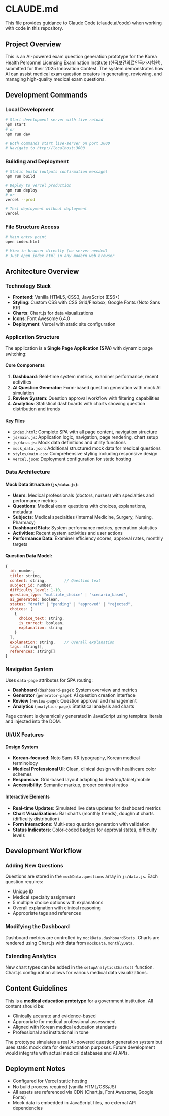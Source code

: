 # CLAUDE.md

This file provides guidance to Claude Code (claude.ai/code) when working with code in this repository.

## Project Overview

This is an AI-powered exam question generation prototype for the Korea Health Personnel Licensing Examination Institute (한국보건의료인국가시험원), submitted for their 2025 Innovation Contest. The system demonstrates how AI can assist medical exam question creators in generating, reviewing, and managing high-quality medical exam questions.

## Development Commands

### Local Development
```bash
# Start development server with live reload
npm start
# or
npm run dev

# Both commands start live-server on port 3000
# Navigate to http://localhost:3000
```

### Building and Deployment
```bash
# Static build (outputs confirmation message)
npm run build

# Deploy to Vercel production
npm run deploy
# or 
vercel --prod

# Test deployment without deployment
vercel
```

### File Structure Access
```bash
# Main entry point
open index.html

# View in browser directly (no server needed)
# Just open index.html in any modern web browser
```

## Architecture Overview

### Technology Stack
- **Frontend**: Vanilla HTML5, CSS3, JavaScript (ES6+)
- **Styling**: Custom CSS with CSS Grid/Flexbox, Google Fonts (Noto Sans KR)
- **Charts**: Chart.js for data visualizations
- **Icons**: Font Awesome 6.4.0
- **Deployment**: Vercel with static site configuration

### Application Structure

The application is a **Single Page Application (SPA)** with dynamic page switching:

#### Core Components
1. **Dashboard**: Real-time system metrics, examiner performance, recent activities
2. **AI Question Generator**: Form-based question generation with mock AI simulation
3. **Review System**: Question approval workflow with filtering capabilities  
4. **Analytics**: Statistical dashboards with charts showing question distribution and trends

#### Key Files
- `index.html`: Complete SPA with all page content, navigation structure
- `js/main.js`: Application logic, navigation, page rendering, chart setup
- `js/data.js`: Mock data definitions and utility functions
- `mock_data.json`: Additional structured mock data for medical questions
- `styles/main.css`: Comprehensive styling including responsive design
- `vercel.json`: Deployment configuration for static hosting

### Data Architecture

#### Mock Data Structure (`js/data.js`):
- **Users**: Medical professionals (doctors, nurses) with specialties and performance metrics
- **Questions**: Medical exam questions with choices, explanations, metadata
- **Subjects**: Medical specialties (Internal Medicine, Surgery, Nursing, Pharmacy)
- **Dashboard Stats**: System performance metrics, generation statistics
- **Activities**: Recent system activities and user actions
- **Performance Data**: Examiner efficiency scores, approval rates, monthly targets

#### Question Data Model:
```javascript
{
  id: number,
  title: string,
  content: string,        // Question text
  subject_id: number,
  difficulty_level: 1-10,
  question_type: "multiple_choice" | "scenario_based",
  ai_generated: boolean,
  status: "draft" | "pending" | "approved" | "rejected",
  choices: [
    {
      choice_text: string,
      is_correct: boolean,
      explanation: string
    }
  ],
  explanation: string,    // Overall explanation
  tags: string[],
  references: string[]
}
```

### Navigation System

Uses `data-page` attributes for SPA routing:
- **Dashboard** (`dashboard-page`): System overview and metrics
- **Generator** (`generator-page`): AI question creation interface  
- **Review** (`review-page`): Question approval and management
- **Analytics** (`analytics-page`): Statistical analysis and charts

Page content is dynamically generated in JavaScript using template literals and injected into the DOM.

### UI/UX Features

#### Design System
- **Korean-focused**: Noto Sans KR typography, Korean medical terminology
- **Medical Professional UI**: Clean, clinical design with healthcare color schemes
- **Responsive**: Grid-based layout adapting to desktop/tablet/mobile
- **Accessibility**: Semantic markup, proper contrast ratios

#### Interactive Elements
- **Real-time Updates**: Simulated live data updates for dashboard metrics
- **Chart Visualizations**: Bar charts (monthly trends), doughnut charts (difficulty distribution)
- **Form Interactions**: Multi-step question generation with validation
- **Status Indicators**: Color-coded badges for approval states, difficulty levels

## Development Workflow

### Adding New Questions
Questions are stored in the `mockData.questions` array in `js/data.js`. Each question requires:
- Unique ID
- Medical specialty assignment
- 5 multiple choice options with explanations
- Overall explanation with clinical reasoning
- Appropriate tags and references

### Modifying the Dashboard
Dashboard metrics are controlled by `mockData.dashboardStats`. Charts are rendered using Chart.js with data from `mockData.monthlyData`.

### Extending Analytics
New chart types can be added in the `setupAnalyticsCharts()` function. Chart.js configuration allows for various medical data visualizations.

## Content Guidelines

This is a **medical education prototype** for a government institution. All content should be:
- Clinically accurate and evidence-based
- Appropriate for medical professional assessment
- Aligned with Korean medical education standards
- Professional and institutional in tone

The prototype simulates a real AI-powered question generation system but uses static mock data for demonstration purposes. Future development would integrate with actual medical databases and AI APIs.

## Deployment Notes

- Configured for Vercel static hosting
- No build process required (vanilla HTML/CSS/JS)
- All assets are referenced via CDN (Chart.js, Font Awesome, Google Fonts)
- Mock data is embedded in JavaScript files, no external API dependencies